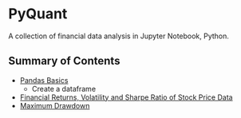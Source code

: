 # PyQuant

A collection of financial data analysis in Jupyter Notebook, Python.

## Summary of Contents

- [Pandas Basics](01_Pandas_Basics.ipynb)
  - Create a dataframe  
- [Financial Returns, Volatility and Sharpe Ratio of Stock Price Data](02_Returns_Volatility_Sharpe_Ratio_Stock_Data.ipynb)
- [Maximum Drawdown](03_Maximum_Drawdown_MDD.ipynb)
